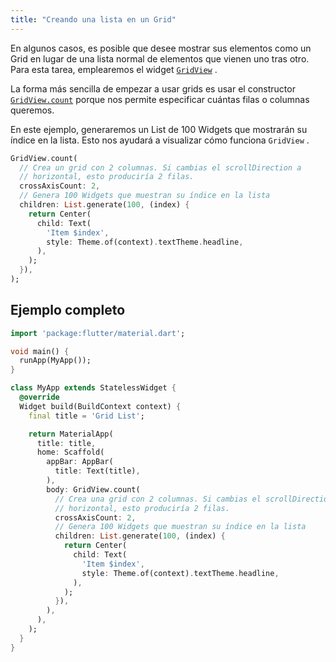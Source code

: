 ```yaml
---
title: "Creando una lista en un Grid"
---
```


En algunos casos, es posible que desee mostrar sus elementos como un Grid en lugar de una lista normal 
de elementos que vienen uno tras otro. Para esta tarea, emplearemos el 
widget 
[`GridView`](https://docs.flutter.io/flutter/widgets/GridView-class.html) . 

La forma más sencilla de empezar a usar grids es usar el constructor 
[`GridView.count`](https://docs.flutter.io/flutter/widgets/GridView/GridView.count.html)
porque nos permite especificar cuántas filas o columnas queremos.

En este ejemplo, generaremos un List de 100 Widgets que mostrarán su índice en la lista. 
Esto nos ayudará a visualizar cómo funciona `GridView` .

<!-- skip -->
```dart
GridView.count(
  // Crea un grid con 2 columnas. Si cambias el scrollDirection a 
  // horizontal, esto produciría 2 filas.
  crossAxisCount: 2,
  // Genera 100 Widgets que muestran su índice en la lista
  children: List.generate(100, (index) {
    return Center(
      child: Text(
        'Item $index',
        style: Theme.of(context).textTheme.headline,
      ),
    );
  }),
);
```

## Ejemplo completo

```dart
import 'package:flutter/material.dart';

void main() {
  runApp(MyApp());
}

class MyApp extends StatelessWidget {
  @override
  Widget build(BuildContext context) {
    final title = 'Grid List';

    return MaterialApp(
      title: title,
      home: Scaffold(
        appBar: AppBar(
          title: Text(title),
        ),
        body: GridView.count(
          // Crea una grid con 2 columnas. Si cambias el scrollDirection a
          // horizontal, esto produciría 2 filas.
          crossAxisCount: 2,
          // Genera 100 Widgets que muestran su índice en la lista
          children: List.generate(100, (index) {
            return Center(
              child: Text(
                'Item $index',
                style: Theme.of(context).textTheme.headline,
              ),
            );
          }),
        ),
      ),
    );
  }
}
```
